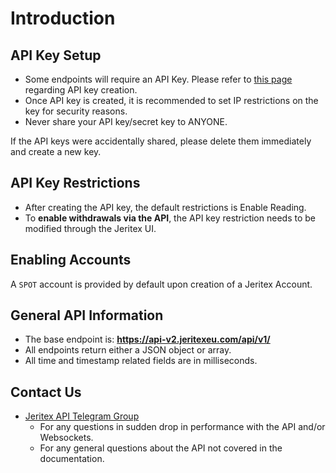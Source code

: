 
# Introduction

## API Key Setup

<!-- TODO: fix link -->
* Some endpoints will require an API Key. Please refer to [this page](https://jeritexeu.com/api-key) regarding API key creation.
* Once API key is created, it is recommended to set IP restrictions on the key for security reasons.
* Never share your API key/secret key to ANYONE.

<aside class="warning">
 If the API keys were accidentally shared, please delete them immediately and create a new key.
</aside>

## API Key Restrictions

* After creating the API key, the default restrictions is Enable Reading.
* To **enable withdrawals via the API**, the API key restriction needs to be modified through the Jeritex UI.

## Enabling Accounts

A <code>SPOT</code> account is provided by default upon creation of a Jeritex Account.

## General API Information

* The base endpoint is: **<https://api-v2.jeritexeu.com/api/v1/>**
* All endpoints return either a JSON object or array.
* All time and timestamp related fields are in milliseconds.

## Contact Us

* [Jeritex API Telegram Group](https://t.me/jeritex)
  * For any questions in sudden drop in performance with the API and/or Websockets.
  * For any general questions about the API not covered in the documentation.
